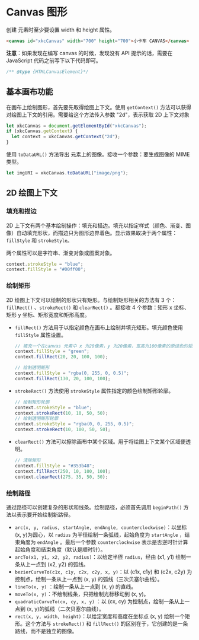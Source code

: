 # Canvas 图形

创建 <canvas> 元素时至少要设置 width 和 height 属性。

```html
<canvas id="xkcCanvas" width="700" height="700">小卡车 CANVAS</canvas>
```

**注意**：如果发现在编写 canvas 的时候，发现没有 API 提示的话，需要在 JavaScript 代码之前写下以下代码即可。

```javascript
/** @type {HTMLCanvasElement}*/
```

## 基本画布功能

在画布上绘制图形，首先要先取得绘图上下文。使用 `getContext()` 方法可以获得对绘图上下文的引用。需要给这个方法传入参数 "2d"，表示获取 2D 上下文对象

```javascript
let xkcCanvas = document.getElementById("xkcCanvas");
if (xkcCanvas.getContext) {
  let context = xkcCanvas.getContext("2d");
}
```

使用 `toDataURL()` 方法导出 <canvas> 元素上的图像。接收一个参数：要生成图像的 MIME 类型。

```javascript
let imgURI = xkcCanvas.toDataURL("image/png");
```

## 2D 绘图上下文

### 填充和描边

2D 上下文有两个基本绘制操作：填充和描边。填充以指定样式（颜色、渐变、图像）自动填充形状，而描边只为图形边界着色。显示效果取决于两个属性：`fillStyle` 和 `strokeStyle`。

两个属性可以是字符串、渐变对象或图案对象。

```javascript
context.strokeStyle = "blue";
context.fillStyle = "#00ff00";
```

### 绘制矩形

2D 绘图上下文可以绘制的形状只有矩形。与绘制矩形相关的方法有 3 个：`fillRect()` 、`strokeRect()` 和 `clearRect()` 。都接收 4 个参数：矩形 x 坐标、矩形 y 坐标、矩形宽度和矩形高度。

- `fillRect()` 方法用于以指定颜色在画布上绘制并填充矩形。填充颜色使用 `fillStyle` 属性设置。

  ```javascript
  // 填充一个在canvas 元素中 x 为20像素，y 为20像素，宽高为100像素的原谅色的矩形
  context.fillStyle = "green";
  context.fillRect(20, 20, 100, 100);
  
  // 绘制透明矩形
  context.fillStyle = "rgba(0, 255, 0, 0.5)";
  context.fillRect(130, 20, 100, 100);
  ```

- `strokeRect()` 方法使用 `strokeStyle` 属性指定的颜色绘制矩形轮廓。

  ```javascript
  // 绘制矩形轮廓
  context.strokeStyle = "blue";
  context.strokeRect(10, 10, 50, 50);
  // 绘制透明矩形轮廓
  context.strokeStyle = "rgba(0, 0, 255, 0.5)";
  context.strokeRect(10, 100, 50, 50);
  ```

- `clearRect()` 方法可以擦除画布中某个区域。用于将绘图上下文某个区域便透明。

  ```javascript
  // 清除矩形
  context.fillStyle = "#353b48";
  context.fillRect(250, 10, 100, 100);
  context.clearRect(275, 35, 50, 50);
  ```

### 绘制路径

通过路径可以创建复杂的形状和线条。绘制路径，必须首先调用 `beginPath()` 方法以表示要开始绘制新路径。

- `arc(x, y, radius, startAngle, endAngle, counterclockwise)`：以坐标 (x, y)为圆心，以 `radius` 为半径绘制一条弧线，起始角度为 `startAngle` ，结束角度为 `endAngle` 。最后一个参数 `counterclockwise` 表示是否逆时针计算起始角度和结束角度（默认是顺时针）。
- `arcTo(x1, y1, x2, y2, radius)`：以给定半径 `radius`，经由 (x1, y1) 绘制一条从上一点到 (x2, y2) 的弧线。
- `bezierCurveTo(c1x, c1y, c2x, c2y, x, y)`：以 (c1x, c1y) 和 (c2x, c2y) 为控制点，绘制一条从上一点到 (x, y) 的弧线（三次贝塞尔曲线）。
- `lineTo(x, y)` ：绘制一条从上一点到 (x, y) 的直线。
- `moveTo(x, y)`：不绘制线条，只把绘制光标移动到 (x, y)。
- `quadraticCurveTo(cx, cy, x, y)` ：以 (cx, cy) 为控制点，绘制一条从上一点到 (x, y)的弧线（二次贝塞尔曲线）。
- `rect(x, y, width, height)`：以给定宽度和高度在坐标点 (x, y) 绘制一个矩形。这个方法与 `strokeRect()` 和 `fillRect()` 的区别在于，它创建的是一条路线，而不是独立的图像。